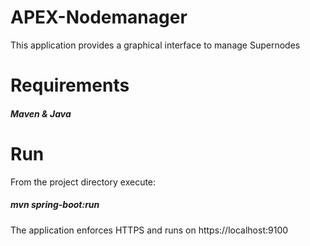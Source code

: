 # APEX-Nodemanager
This application provides a graphical interface to manage Supernodes
# Requirements
##### Maven & Java
# Run
From the project directory execute:
##### mvn spring-boot:run
The application enforces HTTPS and runs on https://localhost:9100
